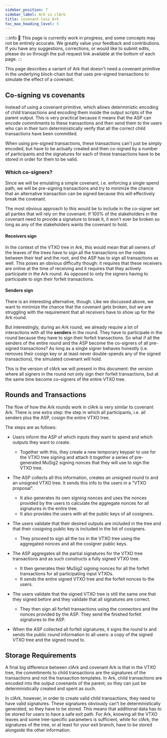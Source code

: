 ```yaml
---
sidebar_position: 7
sidebar_label: Ark vs clArk
title: covenant-less Ark
toc_max_heading_level: 5
---
```


:::info
🚧 This page is currently work in progress, and some concepts may not be entirely accurate. We greatly value your feedback and contributions. If you have any suggestions, corrections, or would like to submit edits, please do so through the pull request link available at the bottom of each page.
:::

This page describes a variant of Ark that doesn't need a covenant primitive in
the underlying block-chain but that uses pre-signed transactions to simulate
the effect of a covenant.


## Co-signing vs covenants

Instead of using a covenant primitive, which allows deterministic encoding of
child transactions and encoding them inside the output scripts of the parent
output. This is very practical because it means that the ASP can encode
commitments to these transactions and then send them to the users who can in
their turn deterministically verify that all the correct child transactions
have been committed.

When using pre-signed transactions, these transactions can't just be simply
encoded, but have to be actually created and then co-signed by a number of
participants and the signatures for each of these transactions have to be
stored in order for them to be valid.

### Which co-signers?

Since we will be emulating a simple covenant, i.e. enforcing a single spend
path, we will be pre-signing transactions and try to minimize the chance that
an alternative transaction can be signed because this will effectively break
the covenant.

The most obvious approach to this would be to include in the co-signer set all
parties that will rely on the covenant. If 100% of the stakeholders in the
covenant need to provide a signature to break it, it won't ever be broken so
long as any of the stakeholders wants the covenant to hold.

#### Receivers sign

In the context of the VTXO tree in Ark, this would mean that all owners of the
leaves of the trees have to sign all the transactions on the nodes between
their leaf and the root, and the ASP has to sign all transactions as well. This
poses an obvious difficulty though: it requires that these receivers are online
at the time of receiving and it requires that they actively participate in the
Ark round. As opposed to only the signers having to participate to sign their
forfeit transactions.

#### Senders sign

There is an interesting alternative, though. Like we discussed above, we want
to minimize the chance that the covenant gets broken, but we are struggling
with the requirement that all receivers have to show up for the Ark round.

But interestingly, during an Ark round, we already require a lot of
interactions with all the **senders** in the round. They have to participate in
the round because they have to sign their forfeit transactions. So what if all
the senders of the entire round and the ASP become the co-signers of all
pre-signed transactions? As long as a single signer behaves honestly (i.e.
removes their cosign key or at least never double-spends any of the signed
transactions), the simulated covenant will hold.

This is the version of clArk we will present in this document: the version
where all signers in the round not only sign their forfeit transactions, but at
the same time become co-signers of the entire VTXO tree.

## Rounds and Transactions

The flow of how the Ark rounds work in clArk is very similar to covenant Ark.
There is one extra step: the step in which all participants, i.e. all senders
plus the ASP, cosign the entire VTXO tree.

The steps are as follows:

- Users inform the ASP of which inputs they want to spend and which outputs
  they want to create.
  - Together with this, they create a new temporary keypair to use for the VTXO
    tree signing and attach it together a series of pre-generated MuSig2
    signing nonces that they will use to sign the VTXO tree.

- The ASP collects all this information, creates an unsigned round tx and an
  unsigned VTXO tree. It sends this info to the users in a "VTXO proposal".
  - It also generates its own signing nonces and uses the nonces provided by
    the users to calculate the aggregate nonces for all signatures in the
    entire tree.
  - It also provides the users with all the public keys of all cosigners.

- The users validate that their desired outputs are included in the tree and
  that their cosigning public key is included in the list of cosigners.
  - They proceed to sign all the txs in the VTXO tree using the aggregated
    nonces and all the cosigner public keys.

- The ASP aggregates all the partial signatures for the VTXO tree transactions
  and as such constructs a fully signed VTXO tree.
  - It then generates their MuSig2 signing nonces for all the forfeit
    transactions for all participating input VTXOs.
  - It sends the entire signed VTXO tree and the forfeit nonces to the users.

- The users validate that the signed VTXO tree is still the same one that they
  signed before and they validate that all signatures are correct.
  - They then sign all forfeit transactions using the connectors and the nonces
    provided by the ASP. They send the finished forfeit signatures to the ASP.

- When the ASP collected all forfeit signatures, it signs the round tx and
  sends the public round information to all users: a copy of the signed VTXO
  tree and the signed round tx.


## Storage Requirements

A final big difference between clArk and covenant Ark is that in the VTXO tree,
the commitments to child transactions are the signatures of the transactions
and not the transaction templates. In Ark, child transactions are encoded into
the output covenants of the parent, so they can just be deterministically
created and spent as such.

In clArk, however, in order to create valid child transactions, they need to
have valid signatures. These signatures obviously can't be deterministically
generated, so they have to be stored. This means that additional data has to be
stored for users to have a safe exit path. For Ark, knowing all the VTXO leaves
and some tree-specific parameters is sufficient, while for clArk, the
signatures of the tree, or at least for your exit branch, have to be stored
alongside the other information.
